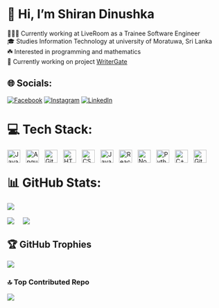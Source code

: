 # 👋 Hi, I’m Shiran Dinushka

👩🏻‍💻 Currently working at LiveRoom as a Trainee Software Engineer<br/>
🎓 Studies Information Technology at university of Moratuwa, Sri Lanka <br/>
☘️ Interested in programming and mathematics<br/>
🍄 Currently working on project [WriterGate](https://github.com/shiran-dinushka/article-topic-platform.git)<br/>

## 🌐 Socials:
[![Facebook](https://img.shields.io/badge/Facebook-%231877F2.svg?logo=Facebook&logoColor=white)](https://facebook.com/shiran.dinu) [![Instagram](https://img.shields.io/badge/Instagram-%23E4405F.svg?logo=Instagram&logoColor=white)](https://instagram.com/shiran_dinush) [![LinkedIn](https://img.shields.io/badge/LinkedIn-%230077B5.svg?logo=linkedin&logoColor=white)](https://linkedin.com/in/shiran-dinushka) 

# 💻 Tech Stack:
<img align="left" alt="Java" width="30px" style="padding-right:10px;" src="https://cdn.jsdelivr.net/gh/devicons/devicon/icons/java/java-original.svg"/>
<img align="left" alt="Angular" width="30px" style="padding-right:10px;" src="https://cdn.jsdelivr.net/gh/devicons/devicon/icons/angularjs/angularjs-plain.svg" />
<img align="left" alt="Git" width="30px" style="padding-right:10px;" src="https://cdn.jsdelivr.net/gh/devicons/devicon/icons/git/git-original.svg" />
<img align="left" alt="HTML" width="30px" style="padding-right:10px;" src="https://cdn.jsdelivr.net/gh/devicons/devicon/icons/html5/html5-plain.svg" />
<img align="left" alt="CSS" width="30px" style="padding-right:10px;" src="https://cdn.jsdelivr.net/gh/devicons/devicon/icons/css3/css3-plain.svg" />
<img align="left" alt="JavaScript" width="30px" style="padding-right:10px;" src="https://cdn.jsdelivr.net/gh/devicons/devicon/icons/javascript/javascript-plain.svg" />
<img align="left" alt="React" width="30px" style="padding-right:10px;" src="https://cdn.jsdelivr.net/gh/devicons/devicon/icons/react/react-original.svg" />
<img align="left" alt="NodeJS" width="30px" style="padding-right:10px;" src="https://cdn.jsdelivr.net/gh/devicons/devicon/icons/nodejs/nodejs-original.svg" />
<img align="left" alt="Python" width="30px" style="padding-right:10px;" src="https://cdn.jsdelivr.net/gh/devicons/devicon/icons/python/python-plain.svg" />
<img align="left" alt="C++" width="30px" style="padding-right:10px;" src="https://cdn.jsdelivr.net/gh/devicons/devicon/icons/cplusplus/cplusplus-line.svg" />
<img align="left" alt="GitHub" width="30px" style="padding-right:10px;" src="https://cdn.jsdelivr.net/gh/devicons/devicon/icons/github/github-original.svg" /><br />

# 📊 GitHub Stats:
![](https://github-readme-stats.vercel.app/api?username=Shiran-Dinushka&theme=tokyonight&hide_border=false&include_all_commits=true&count_private=true)<br/><br />
![](https://github-readme-streak-stats.herokuapp.com/?user=Shiran-Dinushka&theme=tokyonight&hide_border=false)&nbsp;&nbsp;&nbsp;&nbsp;
![](https://github-readme-stats.vercel.app/api/top-langs/?username=Shiran-Dinushka&theme=tokyonight&hide_border=false&include_all_commits=true&count_private=true&layout=compact)

## 🏆 GitHub Trophies
![](https://github-profile-trophy.vercel.app/?username=Shiran-Dinushka&theme=radical&no-frame=false&no-bg=false&margin-w=4)

### 🔝 Top Contributed Repo
![](https://github-contributor-stats.vercel.app/api?username=Shiran-Dinushka&limit=5&theme=dark&combine_all_yearly_contributions=true)



<!---
shiran-dinushka/shiran-dinushka is a ✨ special ✨ repository because its `README.md` (this file) appears on your GitHub profile.
You can click the Preview link to take a look at your changes.
--->
